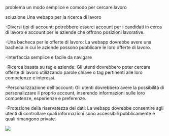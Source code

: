 problema
un modo semplice e comodo per cercare lavoro

soluzione
Una webapp per la ricerca di lavoro

-Diversi tipi di account: potrebbero esserci account per i candidati in cerca di lavoro e account per le aziende che offrono posizioni lavorative.

-Una bacheca per le offerte di lavoro: La webapp dovrebbe avere una bacheca in cui le aziende possono pubblicare le loro offerte di lavoro. 

-Interfaccia semplice e facile da navigare

-Ricerca basata su tag e aziende: Gli utenti dovrebbero poter cercare offerte di lavoro utilizzando parole chiave o tag pertinenti alle loro competenze e interessi. 

-Personalizzazione dell'account: Gli utenti dovrebbero avere la possibilità di personalizzare il proprio account, inserendo informazioni sulle loro competenze, esperienze e preferenze. 

-Protezione della riservatezza dei dati: La webapp dovrebbe consentire agli utenti di controllare quali informazioni sono accessibili pubblicamente e quali rimangono private.

<img src="http://yuml.me/diagram/scruffy/usecase/[Utente]-(registrazione),[Utente]-(login),[Utente]-(modificare le proprie informazioni),(modificare le proprie informazioni)>(login),[Utente]-(navigare la bacheca), (navigare la bacheca) >(login),(login)<(log out),(registrazione)<(login), [organizzazione]-(registrazione),[organizzazione]-(aggiungere nuove offerte di lavoro),(aggiungere nuove offerte di lavoro)>(login),[organizzazione]-(cancellare le offerte di lavoro),(cancellare le offerte di lavoro)<(note: devono essere state pubblicate da quel account),(cancellare le offerte di lavoro)>(login),[amministratore]-(login),[amministratore]-(cancellare utenti),(cancellare utenti)>(login),[amministratore]-(cancellare post),(cancellare post)>login,[amministratore]-(modificare post),
[amministratore]-(modificare utenti),[organizzazione]-(modificare post),(modificare post)>(login),(modificare utenti)>(login)" >
